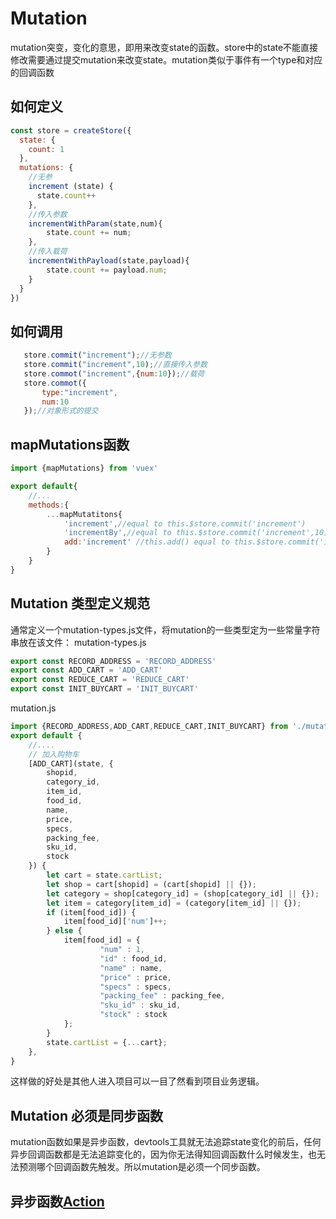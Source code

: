 # Mutation
mutation突变，变化的意思，即用来改变state的函数。store中的state不能直接修改需要通过提交mutation来改变state。mutation类似于事件有一个type和对应的回调函数
## 如何定义
```js
const store = createStore({
  state: {
    count: 1
  },
  mutations: {
    //无参
    increment (state) {
      state.count++
    },
    //传入参数
    incrementWithParam(state,num){
        state.count += num;
    },
    //传入载荷
    incrementWithPayload(state,payload){
        state.count += payload.num;
    }
  }
})
```
## 如何调用
```js
   store.commit("increment");//无参数
   store.commit("increment",10);//直接传入参数
   store.commot("increment",{num:10});//载荷
   store.commot({
       type:"increment",
       num:10
   });//对象形式的提交
```
## mapMutations函数
```js
import {mapMutations} from 'vuex'

export default{
    //...
    methods:{
        ...mapMutatitons{
            'increment',//equal to this.$store.commit('increment')
            'incrementBy',//equal to this.$store.commit('increment',10)
            add:'increment' //this.add() equal to this.$store.commit('increment')
        }
    }
}
```
## Mutation 类型定义规范
通常定义一个mutation-types.js文件，将mutation的一些类型定为一些常量字符串放在该文件：
mutation-types.js
```js
export const RECORD_ADDRESS = 'RECORD_ADDRESS'
export const ADD_CART = 'ADD_CART'
export const REDUCE_CART = 'REDUCE_CART'
export const INIT_BUYCART = 'INIT_BUYCART'
```
mutation.js
```js
import {RECORD_ADDRESS,ADD_CART,REDUCE_CART,INIT_BUYCART} from './mutation-types'
export default {
    //....
    // 加入购物车
	[ADD_CART](state, {
		shopid,
		category_id,
		item_id,
		food_id,
		name,
		price,
		specs,
		packing_fee,
		sku_id,
		stock
	}) {
		let cart = state.cartList;
		let shop = cart[shopid] = (cart[shopid] || {});
		let category = shop[category_id] = (shop[category_id] || {});
		let item = category[item_id] = (category[item_id] || {});
		if (item[food_id]) {
			item[food_id]['num']++;
		} else {
			item[food_id] = {
					"num" : 1,
					"id" : food_id,
					"name" : name,
					"price" : price,
					"specs" : specs,
					"packing_fee" : packing_fee,
					"sku_id" : sku_id,
					"stock" : stock
			};
		}
		state.cartList = {...cart};
	},
}
```
这样做的好处是其他人进入项目可以一目了然看到项目业务逻辑。

## Mutation 必须是同步函数
mutation函数如果是异步函数，devtools工具就无法追踪state变化的前后，任何异步回调函数都是无法追踪变化的，因为你无法得知回调函数什么时候发生，也无法预测哪个回调函数先触发。所以mutation是必须一个同步函数。

## 异步函数[Action](action.md)
